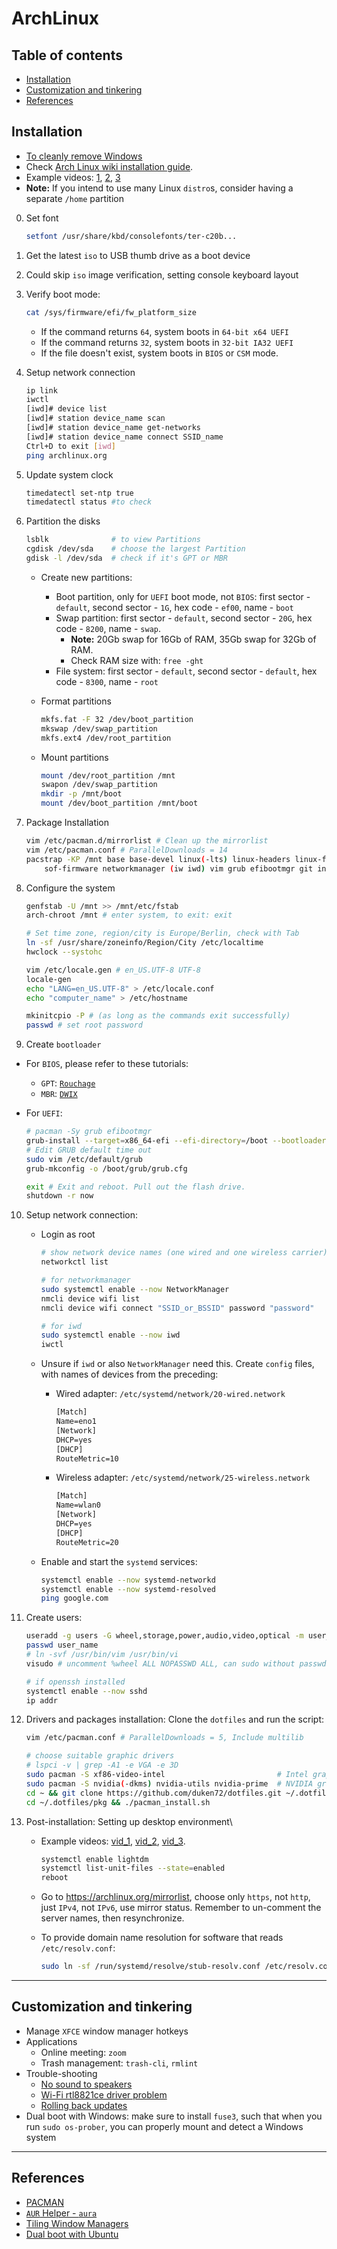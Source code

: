 # ArchLinux

## Table of contents

<!-- vim-markdown-toc GFM -->

* [Installation](#installation)
* [Customization and tinkering](#customization-and-tinkering)
* [References](#references)

<!-- vim-markdown-toc -->

## Installation

- [To cleanly remove Windows](https://www.daangeurts.nl/blog/removing-windows-and-installing-arch-linux/)
- Check [Arch Linux wiki installation guide](https://wiki.archlinux.org/title/Installation_guide).
- Example videos: [1](https://youtu.be/HpskN_jKyhc), [2](https://youtu.be/cM2UDz8BepU), [3](https://youtu.be/DPLnBPM4DhI)
- **Note:** If you intend to use many Linux `distro`s, consider having a separate `/home` partition

0. Set font

   ```bash
   setfont /usr/share/kbd/consolefonts/ter-c20b...
   ```

1. Get the latest `iso` to USB thumb drive as a boot device
2. Could skip `iso` image verification, setting console keyboard layout
3. Verify boot mode:

   ```bash
   cat /sys/firmware/efi/fw_platform_size
   ```

   - If the command returns `64`, system boots in `64-bit x64 UEFI`
   - If the command returns `32`, system boots in `32-bit IA32 UEFI`
   - If the file doesn't exist, system boots in `BIOS` or `CSM` mode.

4. Setup network connection

   ```bash
   ip link
   iwctl
   [iwd]# device list
   [iwd]# station device_name scan
   [iwd]# station device_name get-networks
   [iwd]# station device_name connect SSID_name
   Ctrl+D to exit [iwd]
   ping archlinux.org
   ```

5. Update system clock

   ```bash
   timedatectl set-ntp true
   timedatectl status #to check
   ```

6. Partition the disks

   ```bash
   lsblk              # to view Partitions
   cgdisk /dev/sda    # choose the largest Partition
   gdisk -l /dev/sda  # check if it's GPT or MBR
   ```

   - Create new partitions:
     - Boot partition, only for `UEFI` boot mode, not `BIOS`: first sector - `default`, second sector - `1G`, hex code - `ef00`, name - `boot`
     - Swap partition: first sector - `default`, second sector - `20G`, hex code - `8200`, name - `swap`.
       - **Note:** 20Gb swap for 16Gb of RAM, 35Gb swap for 32Gb of RAM.
       - Check RAM size with: `free -ght`
     - File system: first sector - `default`, second sector - `default`, hex code - `8300`, name - `root`
   - Format partitions

     ```bash
     mkfs.fat -F 32 /dev/boot_partition
     mkswap /dev/swap_partition
     mkfs.ext4 /dev/root_partition
     ```

   - Mount partitions

     ```bash
     mount /dev/root_partition /mnt
     swapon /dev/swap_partition
     mkdir -p /mnt/boot
     mount /dev/boot_partition /mnt/boot
     ```

7. Package Installation

   ```bash
   vim /etc/pacman.d/mirrorlist # Clean up the mirrorlist
   vim /etc/pacman.conf # ParallelDownloads = 14
   pacstrap -KP /mnt base base-devel linux(-lts) linux-headers linux-firmware \
       sof-firmware networkmanager (iw iwd) vim grub efibootmgr git intel-ucode
   ```

8. Configure the system

   ```bash
   genfstab -U /mnt >> /mnt/etc/fstab
   arch-chroot /mnt # enter system, to exit: exit

   # Set time zone, region/city is Europe/Berlin, check with Tab
   ln -sf /usr/share/zoneinfo/Region/City /etc/localtime
   hwclock --systohc

   vim /etc/locale.gen # en_US.UTF-8 UTF-8
   locale-gen
   echo "LANG=en_US.UTF-8" > /etc/locale.conf
   echo "computer_name" > /etc/hostname

   mkinitcpio -P # (as long as the commands exit successfully)
   passwd # set root password
   ```

9. Create `bootloader`

- For `BIOS`, please refer to these tutorials:

  - `GPT`: [`Rouchage`](https://youtu.be/2YshYiYsvKA?si=PSiv8AeWSEZjEhwq)
  - `MBR`: [`DWIX`](https://youtu.be/7FD3gh8mLME?si=HWI_2UroJBEKcAyw)

- For `UEFI`:

  ```bash
  # pacman -Sy grub efibootmgr
  grub-install --target=x86_64-efi --efi-directory=/boot --bootloader-id=GRUB
  # Edit GRUB default time out
  sudo vim /etc/default/grub
  grub-mkconfig -o /boot/grub/grub.cfg

  exit # Exit and reboot. Pull out the flash drive.
  shutdown -r now
  ```

10. Setup network connection:

    - Login as root

      ```bash
      # show network device names (one wired and one wireless carrier)
      networkctl list

      # for networkmanager
      sudo systemctl enable --now NetworkManager
      nmcli device wifi list
      nmcli device wifi connect "SSID_or_BSSID" password "password"

      # for iwd
      sudo systemctl enable --now iwd
      iwctl
      ```

    - Unsure if `iwd` or also `NetworkManager` need this.
      Create `config` files, with names of devices from the preceding:

      - Wired adapter: `/etc/systemd/network/20-wired.network`

        ```txt
        [Match]
        Name=eno1
        [Network]
        DHCP=yes
        [DHCP]
        RouteMetric=10
        ```

      - Wireless adapter: `/etc/systemd/network/25-wireless.network`

        ```txt
        [Match]
        Name=wlan0
        [Network]
        DHCP=yes
        [DHCP]
        RouteMetric=20
        ```

    - Enable and start the `systemd` services:

      ```bash
      systemctl enable --now systemd-networkd
      systemctl enable --now systemd-resolved
      ping google.com
      ```

11. Create users:

    ```bash
    useradd -g users -G wheel,storage,power,audio,video,optical -m user_name
    passwd user_name
    # ln -svf /usr/bin/vim /usr/bin/vi
    visudo # uncomment %wheel ALL NOPASSWD ALL, can sudo without passwd

    # if openssh installed
    systemctl enable --now sshd
    ip addr
    ```

12. Drivers and packages installation:
    Clone the `dotfiles` and run the script:

    ```bash
    vim /etc/pacman.conf # ParallelDownloads = 5, Include multilib

    # choose suitable graphic drivers
    # lspci -v | grep -A1 -e VGA -e 3D
    sudo pacman -S xf86-video-intel                         # Intel graphic driver
    sudo pacman -S nvidia(-dkms) nvidia-utils nvidia-prime  # NVIDIA graphic driver
    cd ~ && git clone https://github.com/duken72/dotfiles.git ~/.dotfiles
    cd ~/.dotfiles/pkg && ./pacman_install.sh
    ```

13. Post-installation: Setting up desktop environment\

    - Example videos: [vid_1](https://youtu.be/DAmXKDJ3D7M), [vid_2](https://youtu.be/eHdP4sT7-8U), [vid_3](https://youtu.be/FudOL0-B9Hs).

      ```bash
      systemctl enable lightdm
      systemctl list-unit-files --state=enabled
      reboot
      ```

    - Go to <https://archlinux.org/mirrorlist>, choose only `https`, not `http`, just `IPv4`, not `IPv6`, use mirror status.
      Remember to un-comment the server names, then resynchronize.

    - To provide domain name resolution for software that reads `/etc/resolv.conf`:

      ```bash
      sudo ln -sf /run/systemd/resolve/stub-resolv.conf /etc/resolv.conf
      ```

---

## Customization and tinkering

- Manage `XFCE` window manager hotkeys
- Applications
  - Online meeting: `zoom`
  - Trash management: `trash-cli`, `rmlint`
- Trouble-shooting
  - [No sound to speakers](https://bbs.archlinux.org/viewtopic.php?id=199067&p=2)
  - [Wi-Fi rtl8821ce driver problem](https://github.com/tomaspinho/rtl8821ce)
  - [Rolling back updates](https://linuxconfig.org/how-to-rollback-pacman-updates-in-arch-linux)
- Dual boot with Windows: make sure to install `fuse3`, such that when you run `sudo os-prober`, you can properly mount and detect a Windows system

---

## References

- [PACMAN](https://youtu.be/HD7jJEh4ZaM)
- [`AUR` Helper - `aura`](https://youtu.be/xPRJWHghWM8)
- [Tiling Window Managers](https://youtu.be/Obzf9ppODJU)
- [Dual boot with Ubuntu](https://www.linuxandubuntu.com/home/dual-boot-ubuntu-and-arch-linux)
